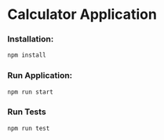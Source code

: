 Calculator Application
===

### Installation:

```sh
npm install
```

### Run Application:

```sh
npm run start
```

### Run Tests
```sh
npm run test
```
